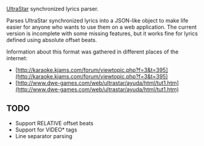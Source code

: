 [UltraStar](http://en.wikipedia.org/wiki/UltraStar) synchronized lyrics parser.
 
Parses UltraStar synchronized lyrics into a JSON-like object to make life easier for anyone who wants to use them on a web application.
The current version is incomplete with some missing features, but it works fine for lyrics defined using absolute offset beats.

Information about this format was gathered in different places of the internet:

*    [http://karaoke.kjams.com/forum/viewtopic.php?f=3&t=395](http://karaoke.kjams.com/forum/viewtopic.php?f=3&t=395)
*   [http://www.dwe-games.com/web/ultrastar/ayuda/html/tut1.htm](http://www.dwe-games.com/web/ultrastar/ayuda/html/tut1.htm)

TODO
----
*   Support RELATIVE offset beats
*   Support for VIDEO* tags
*   Line separator parsing
